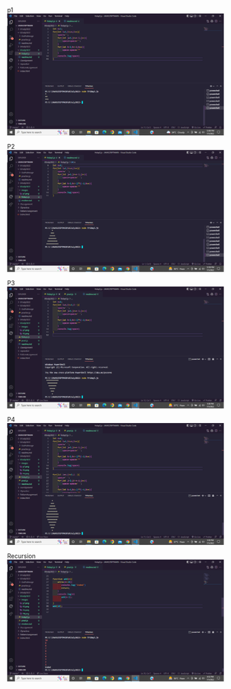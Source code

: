 p1
<img src="images\p1.png" alt= "">

P2
<img src="images\P2.png" alt= "">

P3
<img src="images\P3.png" alt= "">

P4
<img src="images\P4.png" alt= "">

Recursion
<img src="images\recursion.png" alt= "">

